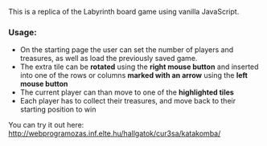 This is a replica of the Labyrinth board game using vanilla JavaScript.

### Usage:

- On the starting page the user can set the number of players and treasures, as well as load the previously saved game.
- The extra tile can be **rotated** using the **right mouse button** and inserted into one of the rows or columns **marked with an arrow** using the **left mouse button**
- The current player can than move to one of the **highlighted tiles**
- Each player has to collect their treasures, and move back to their starting position to win

You can try it out here:
http://webprogramozas.inf.elte.hu/hallgatok/cur3sa/katakomba/
